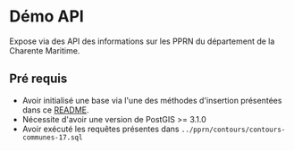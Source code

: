 # Démo API

Expose via des API des informations sur les PPRN du département de la Charente Maritime.

## Pré requis

 - Avoir initialisé une base via l'une des méthodes d'insertion présentées dans ce [README](../pprn/README.md).
 - Nécessite d'avoir une version de PostGIS >= 3.1.0
 - Avoir exécuté les requêtes présentes dans `../pprn/contours/contours-communes-17.sql`



